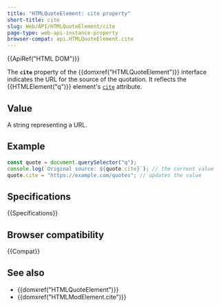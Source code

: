 ```yaml
---
title: "HTMLQuoteElement: cite property"
short-title: cite
slug: Web/API/HTMLQuoteElement/cite
page-type: web-api-instance-property
browser-compat: api.HTMLQuoteElement.cite
---
```


{{ApiRef("HTML DOM")}}

The **`cite`** property of the {{domxref("HTMLQuoteElement")}} interface indicates the URL for the source of the quotation. It reflects the {{HTMLElement("q")}} element's [`cite`](/en-US/docs/Web/HTML/Reference/Element/q#cite) attribute.

## Value

A string representing a URL.

## Example

```js
const quote = document.querySelector("q");
console.log(`Original source: ${quote.cite}`); // the current value
quote.cite = "https://example.com/quotes"; // updates the value
```

## Specifications

{{Specifications}}

## Browser compatibility

{{Compat}}

## See also

- {{domxref("HTMLQuoteElement")}}
- {{domxref("HTMLModElement.cite")}}
